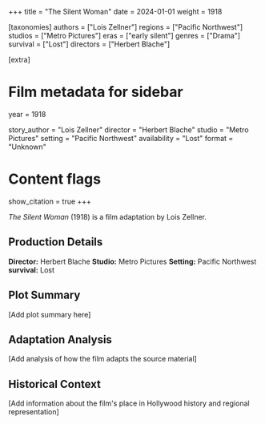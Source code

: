 +++
title = "The Silent Woman"
date = 2024-01-01
weight = 1918

[taxonomies]
authors = ["Lois Zellner"]
regions = ["Pacific Northwest"]
studios = ["Metro Pictures"]
eras = ["early silent"]
genres = ["Drama"]
survival = ["Lost"]
directors = ["Herbert Blache"]

[extra]
# Film metadata for sidebar
year = 1918


story_author = "Lois Zellner"
director = "Herbert Blache"
studio = "Metro Pictures"
setting = "Pacific Northwest"
availability = "Lost"
format = "Unknown"

# Content flags
show_citation = true
+++

*The Silent Woman* (1918) is a film adaptation by Lois Zellner.

## Production Details

**Director:** Herbert Blache
**Studio:** Metro Pictures
**Setting:** Pacific Northwest
**survival:** Lost

## Plot Summary

[Add plot summary here]

## Adaptation Analysis

[Add analysis of how the film adapts the source material]

## Historical Context

[Add information about the film's place in Hollywood history and regional representation]